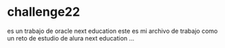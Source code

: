 # challenge22
es un trabajo de oracle next education 
este es mi archivo de trabajo  como un reto de estudio de alura next education ...


